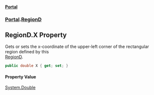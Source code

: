 #### [Portal](index.md 'index')
### [Portal](Portal.md 'Portal').[RegionD](RegionD.md 'Portal.RegionD')

## RegionD.X Property

Gets or sets the x-coordinate of the upper-left corner of the rectangular region defined by this  
[RegionD](RegionD.md 'Portal.RegionD').

```csharp
public double X { get; set; }
```

#### Property Value
[System.Double](https://docs.microsoft.com/en-us/dotnet/api/System.Double 'System.Double')